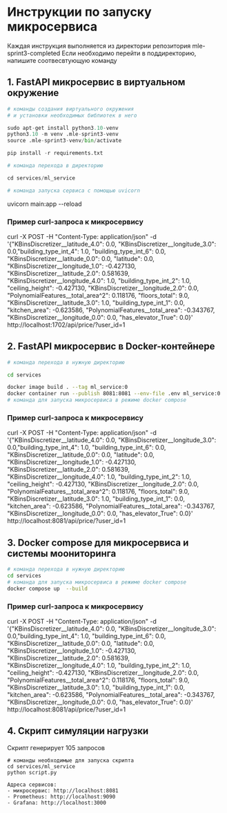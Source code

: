 # Инструкции по запуску микросервиса

Каждая инструкция выполняется из директории репозитория mle-sprint3-completed
Если необходимо перейти в поддиректорию, напишите соотвесвтующую команду

## 1. FastAPI микросервис в виртуальном окружение
```python
# команды создания виртуального окружения
# и установки необходимых библиотек в него

sudo apt-get install python3.10-venv
python3.10 -m venv .mle-sprint3-venv
source .mle-sprint3-venv/bin/activate

pip install -r requirements.txt

# команда перехода в директорию

cd services/ml_service

# команда запуска сервиса с помощью uvicorn
```
uvicorn main:app --reload

### Пример curl-запроса к микросервису

curl -X POST -H "Content-Type: application/json" -d '{"KBinsDiscretizer__latitude_4.0": 0.0, "KBinsDiscretizer__longitude_3.0": 0.0,"building_type_int_4": 1.0, "building_type_int_6": 0.0, "KBinsDiscretizer__latitude_0.0": 0.0, "latitude": 0.0, "KBinsDiscretizer__longitude_1.0": -0.427130, "KBinsDiscretizer__latitude_2.0": 0.581639, "KBinsDiscretizer__longitude_4.0": 1.0, "building_type_int_2": 1.0, "ceiling_height": -0.427130, "KBinsDiscretizer__longitude_2.0": 0.0, "PolynomialFeatures__total_area^2": 0.118176, "floors_total": 9.0, "KBinsDiscretizer__latitude_3.0": 1.0, "building_type_int_1": 0.0, "kitchen_area": -0.623586, "PolynomialFeatures__total_area": -0.343767, "KBinsDiscretizer__longitude_0.0": 0.0, "has_elevator_True": 0.0}' http://localhost:1702/api/price/?user_id=1

## 2. FastAPI микросервис в Docker-контейнере

```bash
# команда перехода в нужную директорию

cd services

docker image build . --tag ml_service:0
docker container run --publish 8081:8081 --env-file .env ml_service:0
# команда для запуска микросервиса в режиме docker compose
```

### Пример curl-запроса к микросервису

curl -X POST -H "Content-Type: application/json" -d '{"KBinsDiscretizer__latitude_4.0": 0.0, "KBinsDiscretizer__longitude_3.0": 0.0,"building_type_int_4": 1.0, "building_type_int_6": 0.0, "KBinsDiscretizer__latitude_0.0": 0.0, "latitude": 0.0, "KBinsDiscretizer__longitude_1.0": -0.427130, "KBinsDiscretizer__latitude_2.0": 0.581639, "KBinsDiscretizer__longitude_4.0": 1.0, "building_type_int_2": 1.0, "ceiling_height": -0.427130, "KBinsDiscretizer__longitude_2.0": 0.0, "PolynomialFeatures__total_area^2": 0.118176, "floors_total": 9.0, "KBinsDiscretizer__latitude_3.0": 1.0, "building_type_int_1": 0.0, "kitchen_area": -0.623586, "PolynomialFeatures__total_area": -0.343767, "KBinsDiscretizer__longitude_0.0": 0.0, "has_elevator_True": 0.0}' http://localhost:8081/api/price/?user_id=1

## 3. Docker compose для микросервиса и системы моониторинга

```bash
# команда перехода в нужную директорию
cd services
# команда для запуска микросервиса в режиме docker compose
docker compose up  --build
```

### Пример curl-запроса к микросервису

curl -X POST -H "Content-Type: application/json" -d '{"KBinsDiscretizer__latitude_4.0": 0.0, "KBinsDiscretizer__longitude_3.0": 0.0,"building_type_int_4": 1.0, "building_type_int_6": 0.0, "KBinsDiscretizer__latitude_0.0": 0.0, "latitude": 0.0, "KBinsDiscretizer__longitude_1.0": -0.427130, "KBinsDiscretizer__latitude_2.0": 0.581639, "KBinsDiscretizer__longitude_4.0": 1.0, "building_type_int_2": 1.0, "ceiling_height": -0.427130, "KBinsDiscretizer__longitude_2.0": 0.0, "PolynomialFeatures__total_area^2": 0.118176, "floors_total": 9.0, "KBinsDiscretizer__latitude_3.0": 1.0, "building_type_int_1": 0.0, "kitchen_area": -0.623586, "PolynomialFeatures__total_area": -0.343767, "KBinsDiscretizer__longitude_0.0": 0.0, "has_elevator_True": 0.0}' http://localhost:8081/api/price/?user_id=1

## 4. Скрипт симуляции нагрузки
Скрипт генерирует 105 запросов

```
# команды необходимые для запуска скрипта
cd services/ml_service
python script.py

Адреса сервисов:
- микросервис: http://localhost:8081
- Prometheus: http://localhost:9090
- Grafana: http://localhost:3000